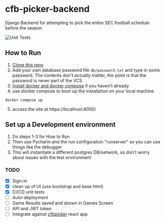 # cfb-picker-backend
Django Backend for attempting to pick the entire SEC football schedule before the season

![Unit Tests](https://github.com/andmehta/cfb-picker-backend/workflows/django/badge.svg)

## How to Run
1. [Clone this repo](https://docs.github.com/en/repositories/creating-and-managing-repositories/cloning-a-repository)
2. Add your own database password file `db/password.txt` and type in some password. The contents don't *actually* matter, the point is that the password is never part of the VCS
3. [Install docker and docker compose](https://www.docker.com/products/docker-desktop/?) if you haven't already
4. use docker compose to boot up the installation on your local machine
```shell
docker compose up 
```
5. access the site at https://localhost:8000/

## Set up a Development environment
1. Do steps 1-3 for How to Run
2. Then use Pycharm and the run configuration "runserver" so you can use things like the debugger
3. This will instantiate a different postgres DB/network, so don't worry about issues with the test environment 


### TODO
- [x] Sign-in
- [x] clean up of UI (use bootstrap and base html)
- [x] CI/CD unit tests
- [ ] Auto-deployment
- [ ] Game Results saved and shown in Games Screen
- [ ] API and JWT token
- [ ] Integrate against [cfbpicker](https://github.com/andmehta/cfbpicker) react app